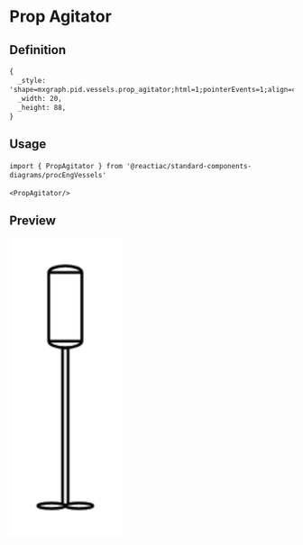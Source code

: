 # Prop Agitator

## Definition

```
{
  _style: 'shape=mxgraph.pid.vessels.prop_agitator;html=1;pointerEvents=1;align=center;verticalLabelPosition=bottom;verticalAlign=top;dashed=0;',
  _width: 20,
  _height: 88,
}
```

## Usage

```
import { PropAgitator } from '@reactiac/standard-components-diagrams/procEngVessels'

<PropAgitator/>
```

## Preview

<img src="./prop-agitator.png" width="200"/>
